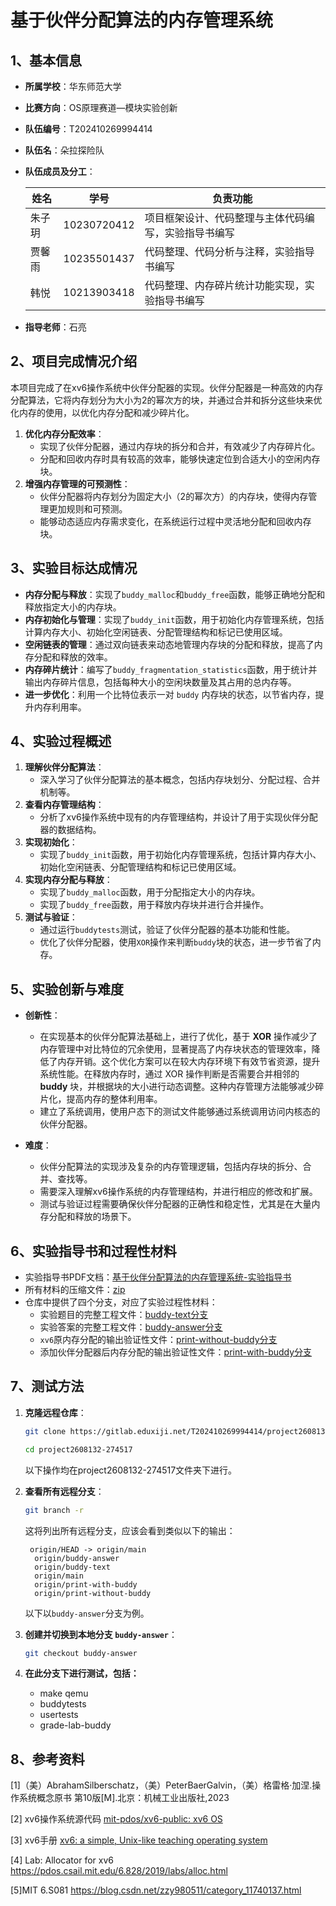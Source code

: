 # 基于伙伴分配算法的内存管理系统

## 1、基本信息

- **所属学校**：华东师范大学

- **比赛方向**：OS原理赛道—模块实验创新

- **队伍编号**：T202410269994414 

- **队伍名**：朵拉探险队

- **队伍成员及分工**：

  | 姓名   | 学号        | 负责功能                                             |
  | ------ | ----------- | ---------------------------------------------------- |
  | 朱子玥 | 10230720412 | 项目框架设计、代码整理与主体代码编写，实验指导书编写 |
  | 贾馨雨 | 10235501437 | 代码整理、代码分析与注释，实验指导书编写             |
  | 韩悦   | 10213903418 | 代码整理、内存碎片统计功能实现，实验指导书编写       |

- **指导老师**：石亮



## 2、项目完成情况介绍

​	本项目完成了在xv6操作系统中伙伴分配器的实现。伙伴分配器是一种高效的内存分配算法，它将内存划分为大小为2的幂次方的块，并通过合并和拆分这些块来优化内存的使用，以优化内存分配和减少碎片化。

1. **优化内存分配效率**：
   - 实现了伙伴分配器，通过内存块的拆分和合并，有效减少了内存碎片化。
   - 分配和回收内存时具有较高的效率，能够快速定位到合适大小的空闲内存块。
2. **增强内存管理的可预测性**：
   - 伙伴分配器将内存划分为固定大小（2的幂次方）的内存块，使得内存管理更加规则和可预测。
   - 能够动态适应内存需求变化，在系统运行过程中灵活地分配和回收内存块。



## 3、实验目标达成情况

- **内存分配与释放**：实现了`buddy_malloc`和`buddy_free`函数，能够正确地分配和释放指定大小的内存块。
- **内存初始化与管理**：实现了`buddy_init`函数，用于初始化内存管理系统，包括计算内存大小、初始化空闲链表、分配管理结构和标记已使用区域。
- **空闲链表的管理**：通过双向链表来动态地管理内存块的分配和释放，提高了内存分配和释放的效率。
- **内存碎片统计**：编写了`buddy_fragmentation_statistics`函数，用于统计并输出内存碎片信息，包括每种大小的空闲块数量及其占用的总内存等。
- **进一步优化**：利用一个比特位表示一对 `buddy` 内存块的状态，以节省内存，提升内存利用率。

## 4、实验过程概述

1. **理解伙伴分配算法**：
   - 深入学习了伙伴分配算法的基本概念，包括内存块划分、分配过程、合并机制等。
2. **查看内存管理结构**：
   - 分析了xv6操作系统中现有的内存管理结构，并设计了用于实现伙伴分配器的数据结构。
3. **实现初始化**：
   - 实现了`buddy_init`函数，用于初始化内存管理系统，包括计算内存大小、初始化空闲链表、分配管理结构和标记已使用区域。
4. **实现内存分配与释放**：
   - 实现了`buddy_malloc`函数，用于分配指定大小的内存块。
   - 实现了`buddy_free`函数，用于释放内存块并进行合并操作。
5. **测试与验证**：
   - 通过运行`buddytests`测试，验证了伙伴分配器的基本功能和性能。
   - 优化了伙伴分配器，使用`XOR`操作来判断`buddy`块的状态，进一步节省了内存。



## 5、实验创新与难度

- **创新性**：
  - 在实现基本的伙伴分配算法基础上，进行了优化，基于 **XOR** 操作减少了内存管理中对比特位的冗余使用，显著提高了内存块状态的管理效率，降低了内存开销。这个优化方案可以在较大内存环境下有效节省资源，提升系统性能。在释放内存时，通过 XOR 操作判断是否需要合并相邻的 **buddy** 块，并根据块的大小进行动态调整。这种内存管理方法能够减少碎片化，提高内存的整体利用率。
  - 建立了系统调用，使用户态下的测试文件能够通过系统调用访问内核态的伙伴分配器。

- **难度**：
  - 伙伴分配算法的实现涉及复杂的内存管理逻辑，包括内存块的拆分、合并、查找等。
  - 需要深入理解xv6操作系统的内存管理结构，并进行相应的修改和扩展。
  - 测试与验证过程需要确保伙伴分配器的正确性和稳定性，尤其是在大量内存分配和释放的场景下。



## 6、实验指导书和过程性材料

- 实验指导书PDF文档：[基于伙伴分配算法的内存管理系统-实验指导书](<https://gitlab.eduxiji.net/T202410269994414/project2608132-274517/-/blob/main/%E5%9F%BA%E4%BA%8E%E4%BC%99%E4%BC%B4%E5%88%86%E9%85%8D%E7%AE%97%E6%B3%95%E7%9A%84%E5%86%85%E5%AD%98%E7%AE%A1%E7%90%86%E7%B3%BB%E7%BB%9F-%E5%AE%9E%E9%AA%8C%E6%8C%87%E5%AF%BC%E4%B9%A6.pdf>)
- 所有材料的压缩文件：[zip](<https://gitlab.eduxiji.net/T202410269994414/project2608132-274517/-/tree/main/Experimental%20Process%20Materials-zip>)
- 仓库中提供了四个分支，对应了实验过程性材料：
  - 实验题目的完整工程文件：[buddy-text分支](<https://gitlab.eduxiji.net/T202410269994414/project2608132-274517/-/tree/buddy-text?ref_type=heads>)
  - 实验答案的完整工程文件：[buddy-answer分支](<https://gitlab.eduxiji.net/T202410269994414/project2608132-274517/-/tree/buddy-answer?ref_type=heads>)
  - `xv6`原内存分配的输出验证性文件：[print-without-buddy分支](<https://gitlab.eduxiji.net/T202410269994414/project2608132-274517/-/tree/print-without-buddy?ref_type=heads>)
  - 添加伙伴分配器后内存分配的输出验证性文件：[print-with-buddy分支](<https://gitlab.eduxiji.net/T202410269994414/project2608132-274517/-/tree/print-with-buddy?ref_type=heads>)



## 7、测试方法

1. **克隆远程仓库**：

   ```bash
   git clone https://gitlab.eduxiji.net/T202410269994414/project2608132-274517.git
   
   cd project2608132-274517
   ```

   以下操作均在project2608132-274517文件夹下进行。

2. **查看所有远程分支**：

   ```bash
   git branch -r
   ```

   这将列出所有远程分支，应该会看到类似以下的输出：

   ```
    origin/HEAD -> origin/main
     origin/buddy-answer
     origin/buddy-text
     origin/main
     origin/print-with-buddy
     origin/print-without-buddy
   ```

   以下以`buddy-answer`分支为例。

3. **创建并切换到本地分支 `buddy-answer`**：

   ```bash
   git checkout buddy-answer
   ```

4. **在此分支下进行测试，包括：**

   - make qemu
   - buddytests
   - usertests
   - grade-lab-buddy

## 8、参考资料

[1]（美）AbrahamSilberschatz，（美）PeterBaerGalvin，（美）格雷格·加涅.操作系统概念原书  第10版[M].北京：机械工业出版社,2023

[2] xv6操作系统源代码 [mit-pdos/xv6-public: xv6 OS](https://github.com/mit-pdos/xv6-public)

[3] xv6手册  [xv6: a simple, Unix-like teaching operating system](https://pdos.csail.mit.edu/6.828/2021/xv6/book-riscv-rev2.pdf)

[4] Lab: Allocator for xv6  https://pdos.csail.mit.edu/6.828/2019/labs/alloc.html

[5]MIT 6.S081 https://blog.csdn.net/zzy980511/category_11740137.html

